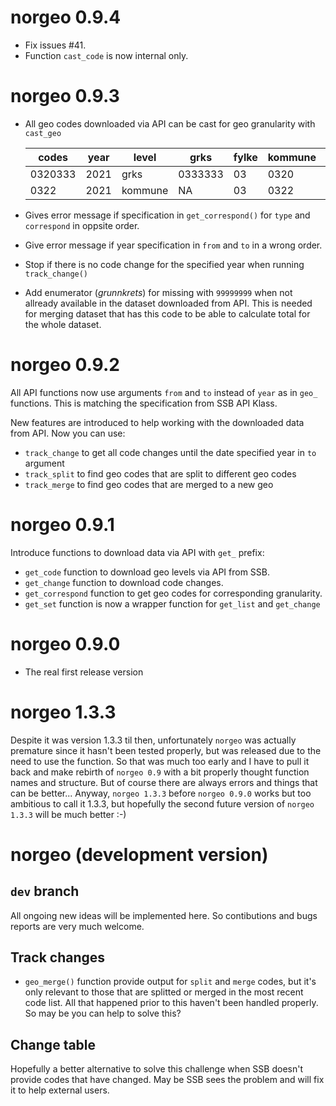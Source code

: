 # norgeo 0.9.4
- Fix issues #41.
- Function `cast_code` is now internal only.

# norgeo 0.9.3

- All geo codes downloaded via API can be cast for geo granularity with `cast_geo`

  | codes   | year | level   | grks    | fylke | kommune | bydel  |
  |---------|------|---------|---------|-------|---------|--------|
  | 0320333 | 2021 | grks    | 0333333 | 03    | 0320    | 032141 |
  | 0322    | 2021 | kommune | NA      | 03    | 0322    | NA     |

- Gives error message if specification in `get_correspond()` for `type` and
  `correspond` in oppsite order.
- Give error message if year specification in `from` and `to` in a wrong order.
- Stop if there is no code change for the specified year when running `track_change()`
- Add enumerator (_grunnkrets_) for missing with `99999999` when not allready
  available in the dataset downloaded from API. This is needed for merging
  dataset that has this code to be able to calculate total for the whole dataset.


# norgeo 0.9.2

All API functions now use arguments `from` and `to` instead of `year` as in `geo_` functions.
This is matching the specification from SSB API Klass.

New features are introduced to help working with the downloaded data from API. Now you can use:

- `track_change` to get all code changes until the date specified year in `to` argument
- `track_split` to find geo codes that are split to different geo codes
- `track_merge` to find geo codes that are merged to a new geo

# norgeo 0.9.1


Introduce functions to download data via API with `get_` prefix:

- `get_code` function to download geo levels via API from SSB.
- `get_change` function to download code changes.
- `get_correspond` function to get geo codes for corresponding granularity.
- `get_set` function is now a wrapper function for `get_list` and `get_change`

# norgeo 0.9.0

* The real first release version

# norgeo 1.3.3

Despite it was version 1.3.3 til then, unfortunately `norgeo` was actually
premature since it hasn't been tested properly, but was released due to
the need to use the function. So that was much too early and I have to
pull it back and make rebirth of `norgeo 0.9` with a bit properly thought
function names and structure. But of course there are always errors and
things that can be better... Anyway, `norgeo 1.3.3` before
`norgeo 0.9.0` works but too ambitious to call it 1.3.3, but hopefully
the second future version of `norgeo 1.3.3` will be much better :-)

# norgeo (development version)

## `dev` branch

All ongoing new ideas will be implemented here. So contibutions
and bugs reports are very much welcome.

## Track changes

* `geo_merge()` function provide output for `split` and `merge` codes,
but it's only relevant to those that are splitted or merged in the most
recent code list. All that happened prior to this haven't been handled
properly. So may be you can help to solve this?

## Change table

Hopefully a better alternative to solve this challenge when SSB
doesn't provide codes that have changed. May be SSB sees the problem
and will fix it to help external users.
